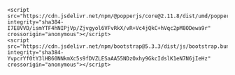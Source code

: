 <?php
    session_start();
    if(empty($_SESSION['username_masjid'])){
        header('location:login');
    }
if (!isset($_GET['x']) || $_GET['x'] != 'login') {
    require("komponen/head.inc.php");
    include("komponen/navbar.inc.php");
    include("komponen/sidebar.inc.php");
}

if (isset($_GET['x']) && $_GET['x'] == 'home') {
    include("home.php");
} elseif (isset($_GET['x']) && $_GET['x'] == 'berita') {
    include("berita.php");
} elseif (isset($_GET['x']) && $_GET['x'] == 'profil') {
    include("profil.php");
} elseif (isset($_GET['x']) && $_GET['x'] == 'layanan') {
    include("layanan.php");
} elseif (isset($_GET['x']) && $_GET['x'] == 'login') {
    include("login.php");
}else{
    include("home.php");
}

if (!isset($_GET['x']) || $_GET['x'] != 'login') {
    require("komponen/footer.inc.php");
}
?>

<?php if (!isset($_GET['x']) || $_GET['x'] != 'login'): ?>
    <script src="https://cdn.jsdelivr.net/npm/@popperjs/core@2.11.8/dist/umd/popper.min.js" integrity="sha384-I7E8VVD/ismYTF4hNIPjVp/Zjvgyol6VFvRkX/vR+Vc4jQkC+hVqc2pM8ODewa9r" crossorigin="anonymous"></script>
    <script src="https://cdn.jsdelivr.net/npm/bootstrap@5.3.3/dist/js/bootstrap.bundle.min.js" integrity="sha384-YvpcrYf0tY3lHB60NNkmXc5s9fDVZLESaAA55NDzOxhy9GkcIdslK1eN7N6jIeHz" crossorigin="anonymous"></script>
<?php endif; ?>
 
</body>
</html>